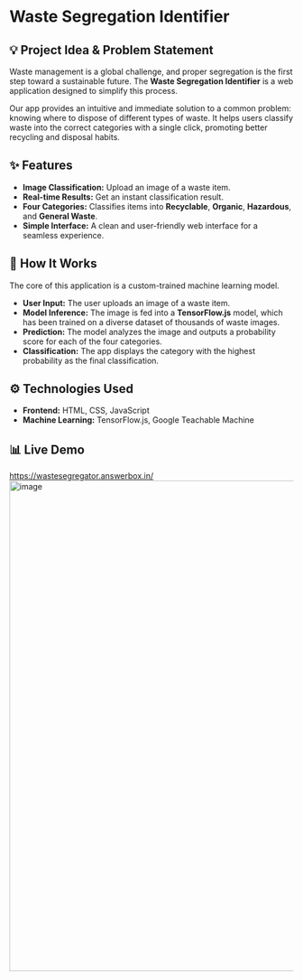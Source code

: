 # Waste Segregation Identifier

## 💡 Project Idea & Problem Statement

Waste management is a global challenge, and proper segregation is the first step toward a sustainable future. The **Waste Segregation Identifier** is a web application designed to simplify this process.

Our app provides an intuitive and immediate solution to a common problem: knowing where to dispose of different types of waste. It helps users classify waste into the correct categories with a single click, promoting better recycling and disposal habits.

## ✨ Features

* **Image Classification:** Upload an image of a waste item.
* **Real-time Results:** Get an instant classification result.
* **Four Categories:** Classifies items into **Recyclable**, **Organic**, **Hazardous**, and **General Waste**.
* **Simple Interface:** A clean and user-friendly web interface for a seamless experience.

## 🚀 How It Works

The core of this application is a custom-trained machine learning model.

* **User Input:** The user uploads an image of a waste item.
* **Model Inference:** The image is fed into a **TensorFlow.js** model, which has been trained on a diverse dataset of thousands of waste images.
* **Prediction:** The model analyzes the image and outputs a probability score for each of the four categories.
* **Classification:** The app displays the category with the highest probability as the final classification.

## ⚙️ Technologies Used

* **Frontend:** HTML, CSS, JavaScript
* **Machine Learning:** TensorFlow.js, Google Teachable Machine

## 📊 Live Demo

https://wastesegregator.answerbox.in/
<img width="1918" height="869" alt="image" src="https://github.com/user-attachments/assets/fcfd8469-498a-4f36-8cd1-c448b77e4033" />



